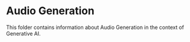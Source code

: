 # Audio Generation

This folder contains information about Audio Generation in the context of Generative AI.